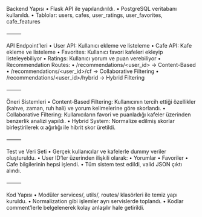 Backend Yapısı
•	Flask API ile yapılandırıldı.
•	PostgreSQL veritabanı kullanıldı.
•	Tablolar: users, cafes, user_ratings, user_favorites, cafe_features

⸻

API Endpoint’leri
•	User API: Kullanıcı ekleme ve listeleme
•	Cafe API: Kafe ekleme ve listeleme
•	Favorites: Kullanıcı favori kafeleri ekleyip listeleyebiliyor
•	Ratings: Kullanıcı yorum ve puan verebiliyor
•	Recommendation Routes:
•	/recommendations/<user_id> → Content-Based
•	/recommendations/<user_id>/cf → Collaborative Filtering
•	/recommendations/<user_id>/hybrid → Hybrid Filtering

⸻

Öneri Sistemleri
•	Content-Based Filtering: Kullanıcının tercih ettiği özellikler (kahve, zaman, ruh hali) ve yorum kelimelerine göre skorlandı.
•	Collaborative Filtering: Kullanıcıların favori ve puanladığı kafeler üzerinden benzerlik analizi yapıldı.
•	Hybrid System: Normalize edilmiş skorlar birleştirilerek α ağırlığı ile hibrit skor üretildi.

⸻

Test ve Veri Seti
•	Gerçek kullanıcılar ve kafelerle dummy veriler oluşturuldu.
•	User ID’ler üzerinden ilişkili olarak:
•	Yorumlar
•	Favoriler
•	Cafe bilgilerinin hepsi işlendi.
•	Tüm sistem test edildi, valid JSON çıktı alındı.

⸻

Kod Yapısı
•	Modüler services/, utils/, routes/ klasörleri ile temiz yapı kuruldu.
•	Normalization gibi işlemler ayrı servislerde toplandı.
•	Kodlar comment’lerle belgelenerek kolay anlaşılır hale getirildi.